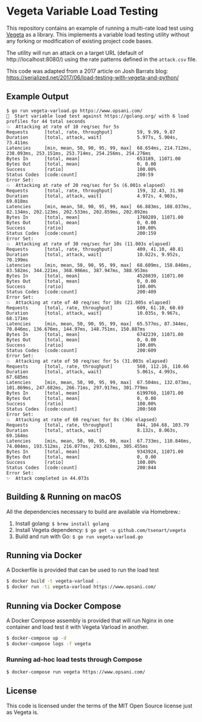 # Vegeta Variable Load Testing

This repository contains an example of running a multi-rate load test using [Vegeta](https://github.com/tsenart/vegeta)
as a library. This implements a variable load testing utility without any forking or modification of existing project code bases.

The utility will run an attack on a target URL (default of http://localhost:8080/) using the rate patterns defined in the `attack.csv` file.

This code was adapted from a 2017 article on Josh Barrats blog: https://serialized.net/2017/06/load-testing-with-vegeta-and-python/

## Example Output

```
$ go run vegeta-varload.go https://www.opsani.com/
🚀  Start variable load test against https://golang.org/ with 6 load profiles for 44 total seconds
💥  Attacking at rate of 10 req/sec for 5s
Requests      [total, rate, throughput]         59, 9.99, 9.87
Duration      [total, attack, wait]             5.977s, 5.904s, 73.411ms
Latencies     [min, mean, 50, 90, 95, 99, max]  68.654ms, 214.712ms, 238.093ms, 253.151ms, 253.714ms, 254.256ms, 254.276ms
Bytes In      [total, mean]                     653189, 11071.00
Bytes Out     [total, mean]                     0, 0.00
Success       [ratio]                           100.00%
Status Codes  [code:count]                      200:59
Error Set:
💥  Attacking at rate of 20 req/sec for 5s (6.001s elapsed)
Requests      [total, rate, throughput]         159, 32.43, 31.98
Duration      [total, attack, wait]             4.972s, 4.903s, 69.018ms
Latencies     [min, mean, 50, 90, 95, 99, max]  66.883ms, 108.037ms, 82.134ms, 202.123ms, 202.533ms, 202.859ms, 202.892ms
Bytes In      [total, mean]                     1760289, 11071.00
Bytes Out     [total, mean]                     0, 0.00
Success       [ratio]                           100.00%
Status Codes  [code:count]                      200:159
Error Set:
💥  Attacking at rate of 30 req/sec for 10s (11.003s elapsed)
Requests      [total, rate, throughput]         409, 41.10, 40.81
Duration      [total, attack, wait]             10.022s, 9.952s, 70.199ms
Latencies     [min, mean, 50, 90, 95, 99, max]  68.609ms, 158.846ms, 83.582ms, 344.221ms, 368.986ms, 387.947ms, 388.953ms
Bytes In      [total, mean]                     4528039, 11071.00
Bytes Out     [total, mean]                     0, 0.00
Success       [ratio]                           100.00%
Status Codes  [code:count]                      200:409
Error Set:
💥  Attacking at rate of 40 req/sec for 10s (21.005s elapsed)
Requests      [total, rate, throughput]         609, 61.10, 60.69
Duration      [total, attack, wait]             10.035s, 9.967s, 68.171ms
Latencies     [min, mean, 50, 90, 95, 99, max]  65.577ms, 87.344ms, 70.846ms, 136.676ms, 144.97ms, 148.751ms, 150.887ms
Bytes In      [total, mean]                     6742239, 11071.00
Bytes Out     [total, mean]                     0, 0.00
Success       [ratio]                           100.00%
Status Codes  [code:count]                      200:609
Error Set:
💥  Attacking at rate of 50 req/sec for 5s (31.003s elapsed)
Requests      [total, rate, throughput]         560, 112.16, 110.66
Duration      [total, attack, wait]             5.061s, 4.993s, 67.685ms
Latencies     [min, mean, 50, 90, 95, 99, max]  67.504ms, 132.073ms, 101.869ms, 247.682ms, 266.71ms, 297.917ms, 301.779ms
Bytes In      [total, mean]                     6199760, 11071.00
Bytes Out     [total, mean]                     0, 0.00
Success       [ratio]                           100.00%
Status Codes  [code:count]                      200:560
Error Set:
💥  Attacking at rate of 60 req/sec for 8s (36s elapsed)
Requests      [total, rate, throughput]         844, 104.68, 103.79
Duration      [total, attack, wait]             8.132s, 8.063s, 69.164ms
Latencies     [min, mean, 50, 90, 95, 99, max]  67.733ms, 110.846ms, 74.004ms, 193.512ms, 216.077ms, 293.628ms, 305.455ms
Bytes In      [total, mean]                     9343924, 11071.00
Bytes Out     [total, mean]                     0, 0.00
Success       [ratio]                           100.00%
Status Codes  [code:count]                      200:844
Error Set:
✨  Attack completed in 44.073s
```

## Building & Running on macOS

All the dependencies necessary to build are available via Homebrew.:

1. Install golang: `$ brew install golang`
2. Install Vegeta dependency: `$ go get -u github.com/tsenart/vegeta`
3. Build and run with Go: `$ go run vegeta-varload.go`

## Running via Docker

A Dockerfile is provided that can be used to run the load test

```bash
$ docker build -t vegeta-varload .
$ docker run -ti vegeta-varload https://www.opsani.com/
```

## Running via Docker Compose

A Docker Compose assembly is provided that will run Nginx in one container and load test it with Vegeta Varload in another.

```bash
$ docker-compose up -d
$ docker-compose logs -f vegeta
```

### Running ad-hoc load tests through Compose

```bash
$ docker-compose run vegeta https://www.opsani.com/
```

## License

This code is licensed under the terms of the MIT Open Source license just as Vegeta is.
